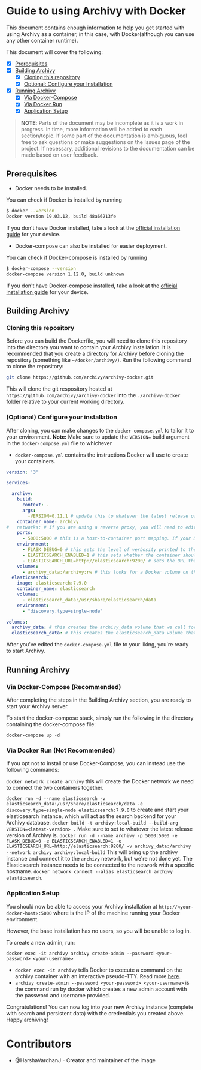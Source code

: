 # Guide to using Archivy with Docker

This document contains enough information to help you get started with using Archivy as
a container, in this case, with Docker(although you can use any other container runtime).

This document will cover the following:

- [x] [Prerequisites](#prerequisites)
- [x] [Building Archivy](#building-archivy)
  - [x] [Cloning this repository](#cloning-this-respository)
  - [x] [Optional: Configure your Installation](#optional-configure-your-installation)
- [x] [Running Archivy](#running-archivy)
  - [x] [Via Docker-Compose](#via-docker-compose)
  - [x] [Via Docker Run](#via-docker-run)
  - [x] [Application Setup](#application-setup)

> **NOTE**:
> Parts of the document may be incomplete as it is a work in progress. In time, more information will be added to each section/topic. If some part of the documentation is ambiguous, feel free to ask questions or make suggestions on the Issues page of the project. If necessary, additional revisions to the documentation can be made based on user feedback.



## Prerequisites

* Docker needs to be installed.

You can check if Docker is installed by running

```sh
$ docker --version
Docker version 19.03.12, build 48a66213fe
```

If you don't have Docker installed, take a look at the [official installation guide](https://docs.docker.com/get-docker/) for your device.

* Docker-compose can also be installed for easier deployment.

You can check if Docker-compose is installed by running

```sh
$ docker-compose --version
docker-compose version 1.12.0, build unknown
```

If you don't have Docker-compose installed, take a look at the [official installation guide](https://docs.docker.com/compose/install/) for your device.


## Building Archivy

### Cloning this repository

Before you can build the Dockerfile, you will need to clone this repository into the directory you want to contain your Archivy installation. It is recommended that you create a directory for Archivy before cloning the repository (something like `~/docker/archivy/`). Run the following command to clone the repository:

```sh
git clone https://github.com/archivy/archivy-docker.git
```

This will clone the git respository hosted at `https://github.com/archivy/archivy-docker` into the `./archivy-docker` folder relative to your current working directory. 

### (Optional) Configure your installation

After cloning, you can make changes to the `docker-compose.yml` to tailor it to your environment. **Note:** Make sure to update the `VERSION=` build argument in the `docker-compose.yml` file to whichever 

* `docker-compose.yml` contains the instructions Docker will use to create your containers. 

```yml
version: '3'

services:

  archivy:
    build:
      context: .
      args: 
        -VERSION=0.11.1 # update this to whatever the latest release of Archivy is
    container_name: archivy
#   networks: # If you are using a reverse proxy, you will need to edit this file to add Archivy to your reverse proxy network. You can also remove the host-to-container port mapping, as that should be handled by the reverse proxy
    ports:
      - 5000:5000 # this is a host-to-container port mapping. If your Docker environment already uses the host's port `:5000`, then you can remap this to any `<port>:5000` you need
    environment:
      - FLASK_DEBUG=0 # this sets the level of verbosity printed to the Archivy container's logs
      - ELASTICSEARCH_ENABLED=1 # this sets whether the container should check if an Elasticsearch container is running before it attempts to start the Archivy server. Note: This *does not* check whether the elasticsearch server is working properly, only if an Elasticsearch container is working. Further, this setting is overridden by the contents of `config.yml`
      - ELASTICSEARCH_URL=http://elasticsearch:9200/ # sets the URL that the `entrypoint.sh` script should use to check for a running Elasticsearch container
    volumes:
      - archivy_data:/archivy:rw # this looks for a Docker volume on the host called `archivy_data` and mounts it into the container's `/archivy` directory. You can change the name of the Docker volume on the host, but not the mount path
  elasticsearch:
    image: elasticsearch:7.9.0
    container_name: elasticsearch
    volumes:
      - elasticsearch_data:/usr/share/elasticsearch/data
    environment:
      - "discovery.type=single-node"

volumes:
  archivy_data: # this creates the archivy_data volume that we call for under services/archivy/volumes:
  elasticsearch_data: # this creates the elasticsearch_data volume that we call for under services/archivy/volume:
```

After you've edited the `docker-compose.yml` file to your liking, you're ready to start Archivy.

## Running Archivy

### Via Docker-Compose (Recommended)

After completing the steps in the Building Archivy section, you are ready to start your Archivy server.

To start the docker-compose stack, simply run the following in the directory containing the docker-compose file:

`docker-compose up -d`

### Via Docker Run (Not Recommended)

If you opt not to install or use Docker-Compose, you can instead use the following commands:

`docker network create archivy` this will create the Docker network we need to connect the two containers together.

`docker run -d --name elasticsearch -v elasticsearch_data:/usr/share/elasticsearch/data -e discovery.type=single-node elasticsearch:7.9.0` to create and start your elasticsearch instance, which will act as the search backend for your Archivy database.
`docker build -t archivy:local-build --build-arg VERSION=<latest-version> .` Make sure to set <latest-version> to whatever the latest release version of Archivy is. 
`docker run -d --name archivy -p 5000:5000 -e FLASK_DEBUG=0 -e ELASTICSEARCH_ENABLED=1 -e ELASTICSEARCH_URL=http://elasticsearch:9200/ -v archivy_data:/archivy --network archivy archivy:local-build` This will bring up the archivy instance and connect it to the `archivy` network, but we're not done yet. The Elasticsearch instance needs to be connected to the network with a specific hostname.
`docker network connect --alias elasticsearch archivy elasticsearch`.

### Application Setup

You should now be able to access your Archivy installation at `http://<your-docker-host>:5000` where <your-docker-host> is the IP of the machine running your Docker environment. 

However, the base installation has no users, so you will be unable to log in. 

To create a new admin, run:

`docker exec -it archivy archivy create-admin --password <your-password> <your-username>`

  * `docker exec -it archivy` tells Docker to execute a command on the archivy container with an interactive pseudo-TTY. Read more [here](https://docs.docker.com/engine/reference/commandline/exec/).
  * `archivy create-admin --password <your-password> <your-username>` is the command run by docker which creates a new admin account with the password and username provided.

Congratulations! You can now log into your new Archivy instance (complete with search and persistent data) with the credentials you created above. Happy archiving!

# Contributors

- @HarshaVardhanJ - Creator and maintainer of the image
